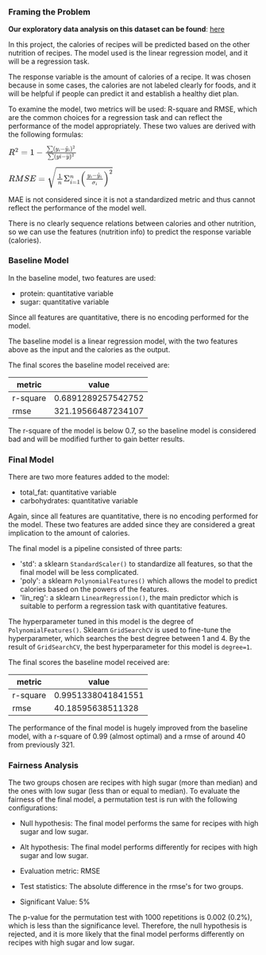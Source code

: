 ### Framing the Problem

**Our exploratory data analysis on this dataset can be found**: [here](https://the-bruz.github.io/Recipes-and-Ratings-Analysis/)  

In this project, the calories of recipes will be predicted based on the other nutrition of recipes. The model used is the linear regression model, and it will be a regression task.  

The response variable is the amount of calories of a recipe. It was chosen because in some cases, the calories are not labeled clearly for foods, and it will be helpful if people can predict it and establish a healthy diet plan.  

To examine the model, two metrics will be used: R-square and RMSE, which are the common choices for a regression task and can reflect the performance of the model appropriately. These two values are derived with the following formulas:  

<mjx-container class="MathJax" jax="SVG" style="position: relative;"><svg xmlns="http://www.w3.org/2000/svg" width="18.105ex" height="3.757ex" role="img" focusable="false" viewBox="0 -1106.5 8002.6 1660.6" xmlns:xlink="http://www.w3.org/1999/xlink" aria-hidden="true" style="vertical-align: -1.254ex;"><defs><path id="MJX-115-TEX-I-1D445" d="M230 637Q203 637 198 638T193 649Q193 676 204 682Q206 683 378 683Q550 682 564 680Q620 672 658 652T712 606T733 563T739 529Q739 484 710 445T643 385T576 351T538 338L545 333Q612 295 612 223Q612 212 607 162T602 80V71Q602 53 603 43T614 25T640 16Q668 16 686 38T712 85Q717 99 720 102T735 105Q755 105 755 93Q755 75 731 36Q693 -21 641 -21H632Q571 -21 531 4T487 82Q487 109 502 166T517 239Q517 290 474 313Q459 320 449 321T378 323H309L277 193Q244 61 244 59Q244 55 245 54T252 50T269 48T302 46H333Q339 38 339 37T336 19Q332 6 326 0H311Q275 2 180 2Q146 2 117 2T71 2T50 1Q33 1 33 10Q33 12 36 24Q41 43 46 45Q50 46 61 46H67Q94 46 127 49Q141 52 146 61Q149 65 218 339T287 628Q287 635 230 637ZM630 554Q630 586 609 608T523 636Q521 636 500 636T462 637H440Q393 637 386 627Q385 624 352 494T319 361Q319 360 388 360Q466 361 492 367Q556 377 592 426Q608 449 619 486T630 554Z"></path><path id="MJX-115-TEX-N-32" d="M109 429Q82 429 66 447T50 491Q50 562 103 614T235 666Q326 666 387 610T449 465Q449 422 429 383T381 315T301 241Q265 210 201 149L142 93L218 92Q375 92 385 97Q392 99 409 186V189H449V186Q448 183 436 95T421 3V0H50V19V31Q50 38 56 46T86 81Q115 113 136 137Q145 147 170 174T204 211T233 244T261 278T284 308T305 340T320 369T333 401T340 431T343 464Q343 527 309 573T212 619Q179 619 154 602T119 569T109 550Q109 549 114 549Q132 549 151 535T170 489Q170 464 154 447T109 429Z"></path><path id="MJX-115-TEX-N-3D" d="M56 347Q56 360 70 367H707Q722 359 722 347Q722 336 708 328L390 327H72Q56 332 56 347ZM56 153Q56 168 72 173H708Q722 163 722 153Q722 140 707 133H70Q56 140 56 153Z"></path><path id="MJX-115-TEX-N-31" d="M213 578L200 573Q186 568 160 563T102 556H83V602H102Q149 604 189 617T245 641T273 663Q275 666 285 666Q294 666 302 660V361L303 61Q310 54 315 52T339 48T401 46H427V0H416Q395 3 257 3Q121 3 100 0H88V46H114Q136 46 152 46T177 47T193 50T201 52T207 57T213 61V578Z"></path><path id="MJX-115-TEX-N-2212" d="M84 237T84 250T98 270H679Q694 262 694 250T679 230H98Q84 237 84 250Z"></path><path id="MJX-115-TEX-SO-2211" d="M61 748Q64 750 489 750H913L954 640Q965 609 976 579T993 533T999 516H979L959 517Q936 579 886 621T777 682Q724 700 655 705T436 710H319Q183 710 183 709Q186 706 348 484T511 259Q517 250 513 244L490 216Q466 188 420 134T330 27L149 -187Q149 -188 362 -188Q388 -188 436 -188T506 -189Q679 -189 778 -162T936 -43Q946 -27 959 6H999L913 -249L489 -250Q65 -250 62 -248Q56 -246 56 -239Q56 -234 118 -161Q186 -81 245 -11L428 206Q428 207 242 462L57 717L56 728Q56 744 61 748Z"></path><path id="MJX-115-TEX-N-28" d="M94 250Q94 319 104 381T127 488T164 576T202 643T244 695T277 729T302 750H315H319Q333 750 333 741Q333 738 316 720T275 667T226 581T184 443T167 250T184 58T225 -81T274 -167T316 -220T333 -241Q333 -250 318 -250H315H302L274 -226Q180 -141 137 -14T94 250Z"></path><path id="MJX-115-TEX-I-1D466" d="M21 287Q21 301 36 335T84 406T158 442Q199 442 224 419T250 355Q248 336 247 334Q247 331 231 288T198 191T182 105Q182 62 196 45T238 27Q261 27 281 38T312 61T339 94Q339 95 344 114T358 173T377 247Q415 397 419 404Q432 431 462 431Q475 431 483 424T494 412T496 403Q496 390 447 193T391 -23Q363 -106 294 -155T156 -205Q111 -205 77 -183T43 -117Q43 -95 50 -80T69 -58T89 -48T106 -45Q150 -45 150 -87Q150 -107 138 -122T115 -142T102 -147L99 -148Q101 -153 118 -160T152 -167H160Q177 -167 186 -165Q219 -156 247 -127T290 -65T313 -9T321 21L315 17Q309 13 296 6T270 -6Q250 -11 231 -11Q185 -11 150 11T104 82Q103 89 103 113Q103 170 138 262T173 379Q173 380 173 381Q173 390 173 393T169 400T158 404H154Q131 404 112 385T82 344T65 302T57 280Q55 278 41 278H27Q21 284 21 287Z"></path><path id="MJX-115-TEX-I-1D456" d="M184 600Q184 624 203 642T247 661Q265 661 277 649T290 619Q290 596 270 577T226 557Q211 557 198 567T184 600ZM21 287Q21 295 30 318T54 369T98 420T158 442Q197 442 223 419T250 357Q250 340 236 301T196 196T154 83Q149 61 149 51Q149 26 166 26Q175 26 185 29T208 43T235 78T260 137Q263 149 265 151T282 153Q302 153 302 143Q302 135 293 112T268 61T223 11T161 -11Q129 -11 102 10T74 74Q74 91 79 106T122 220Q160 321 166 341T173 380Q173 404 156 404H154Q124 404 99 371T61 287Q60 286 59 284T58 281T56 279T53 278T49 278T41 278H27Q21 284 21 287Z"></path><path id="MJX-115-TEX-N-5E" d="M112 560L249 694L257 686Q387 562 387 560L361 531Q359 532 303 581L250 627L195 580Q182 569 169 557T148 538L140 532Q138 530 125 546L112 560Z"></path><path id="MJX-115-TEX-N-29" d="M60 749L64 750Q69 750 74 750H86L114 726Q208 641 251 514T294 250Q294 182 284 119T261 12T224 -76T186 -143T145 -194T113 -227T90 -246Q87 -249 86 -250H74Q66 -250 63 -250T58 -247T55 -238Q56 -237 66 -225Q221 -64 221 250T66 725Q56 737 55 738Q55 746 60 749Z"></path><path id="MJX-115-TEX-N-2013" d="M0 248V285H499V248H0Z"></path></defs><g stroke="currentColor" fill="currentColor" stroke-width="0" transform="scale(1,-1)"><g data-mml-node="math"><g data-mml-node="msup"><g data-mml-node="mi"><use data-c="1D445" xlink:href="#MJX-115-TEX-I-1D445"></use></g><g data-mml-node="mn" transform="translate(792,363) scale(0.707)"><use data-c="32" xlink:href="#MJX-115-TEX-N-32"></use></g></g><g data-mml-node="mo" transform="translate(1473.3,0)"><use data-c="3D" xlink:href="#MJX-115-TEX-N-3D"></use></g><g data-mml-node="mn" transform="translate(2529.1,0)"><use data-c="31" xlink:href="#MJX-115-TEX-N-31"></use></g><g data-mml-node="mo" transform="translate(3251.3,0)"><use data-c="2212" xlink:href="#MJX-115-TEX-N-2212"></use></g><g data-mml-node="mfrac" transform="translate(4251.6,0)"><g data-mml-node="mrow" transform="translate(220,516.8) scale(0.707)"><g data-mml-node="mo"><use data-c="2211" xlink:href="#MJX-115-TEX-SO-2211"></use></g><g data-mml-node="mo" transform="translate(1056,0)"><use data-c="28" xlink:href="#MJX-115-TEX-N-28"></use></g><g data-mml-node="msub" transform="translate(1445,0)"><g data-mml-node="mi"><use data-c="1D466" xlink:href="#MJX-115-TEX-I-1D466"></use></g><g data-mml-node="TeXAtom" transform="translate(523,-150) scale(0.707)" data-mjx-texclass="ORD"><g data-mml-node="mi"><use data-c="1D456" xlink:href="#MJX-115-TEX-I-1D456"></use></g></g></g><g data-mml-node="mo" transform="translate(2262,0)"><use data-c="2212" xlink:href="#MJX-115-TEX-N-2212"></use></g><g data-mml-node="msub" transform="translate(3040,0)"><g data-mml-node="TeXAtom" data-mjx-texclass="ORD"><g data-mml-node="mover"><g data-mml-node="mi"><use data-c="1D466" xlink:href="#MJX-115-TEX-I-1D466"></use></g><g data-mml-node="mo" transform="translate(300.6,16) translate(-250 0)"><use data-c="5E" xlink:href="#MJX-115-TEX-N-5E"></use></g></g></g><g data-mml-node="TeXAtom" transform="translate(523,-150) scale(0.707)" data-mjx-texclass="ORD"><g data-mml-node="mi"><use data-c="1D456" xlink:href="#MJX-115-TEX-I-1D456"></use></g></g></g><g data-mml-node="msup" transform="translate(3856.9,0)"><g data-mml-node="mo"><use data-c="29" xlink:href="#MJX-115-TEX-N-29"></use></g><g data-mml-node="mn" transform="translate(422,363) scale(0.707)"><use data-c="32" xlink:href="#MJX-115-TEX-N-32"></use></g></g></g><g data-mml-node="mrow" transform="translate(325.7,-377.4) scale(0.707)"><g data-mml-node="mo"><use data-c="2211" xlink:href="#MJX-115-TEX-SO-2211"></use></g><g data-mml-node="mo" transform="translate(1056,0)"><use data-c="28" xlink:href="#MJX-115-TEX-N-28"></use></g><g data-mml-node="mi" transform="translate(1445,0)"><use data-c="1D466" xlink:href="#MJX-115-TEX-I-1D466"></use></g><g data-mml-node="TeXAtom" data-mjx-texclass="ORD" transform="translate(1935,0)"><g data-mml-node="mi"><use data-c="1D456" xlink:href="#MJX-115-TEX-I-1D456"></use></g></g><g data-mml-node="mo" transform="translate(2280,0)"><use data-c="2212" xlink:href="#MJX-115-TEX-N-2212"></use></g><g data-mml-node="mover" transform="translate(3058,0)"><g data-mml-node="mi" transform="translate(5,0)"><use data-c="1D466" xlink:href="#MJX-115-TEX-I-1D466"></use></g><g data-mml-node="mo" transform="translate(0,374)"><use data-c="2013" xlink:href="#MJX-115-TEX-N-2013"></use></g></g><g data-mml-node="msup" transform="translate(3558,0)"><g data-mml-node="mo"><use data-c="29" xlink:href="#MJX-115-TEX-N-29"></use></g><g data-mml-node="mn" transform="translate(422,289) scale(0.707)"><use data-c="32" xlink:href="#MJX-115-TEX-N-32"></use></g></g></g><rect width="3511" height="60" x="120" y="220"></rect></g></g></g></svg></mjx-container><script type="math/tex">R^2=1−\frac{∑(y_{i}−\hat{y}_{i})^2}{∑(y{i}−\overline{y})^2}</script>  

<mjx-container class="MathJax" jax="SVG" style="position: relative;"><svg xmlns="http://www.w3.org/2000/svg" width="27.524ex" height="5.566ex" role="img" focusable="false" viewBox="0 -1676.5 12165.5 2460" xmlns:xlink="http://www.w3.org/1999/xlink" aria-hidden="true" style="vertical-align: -1.773ex;"><defs><path id="MJX-100-TEX-I-1D445" d="M230 637Q203 637 198 638T193 649Q193 676 204 682Q206 683 378 683Q550 682 564 680Q620 672 658 652T712 606T733 563T739 529Q739 484 710 445T643 385T576 351T538 338L545 333Q612 295 612 223Q612 212 607 162T602 80V71Q602 53 603 43T614 25T640 16Q668 16 686 38T712 85Q717 99 720 102T735 105Q755 105 755 93Q755 75 731 36Q693 -21 641 -21H632Q571 -21 531 4T487 82Q487 109 502 166T517 239Q517 290 474 313Q459 320 449 321T378 323H309L277 193Q244 61 244 59Q244 55 245 54T252 50T269 48T302 46H333Q339 38 339 37T336 19Q332 6 326 0H311Q275 2 180 2Q146 2 117 2T71 2T50 1Q33 1 33 10Q33 12 36 24Q41 43 46 45Q50 46 61 46H67Q94 46 127 49Q141 52 146 61Q149 65 218 339T287 628Q287 635 230 637ZM630 554Q630 586 609 608T523 636Q521 636 500 636T462 637H440Q393 637 386 627Q385 624 352 494T319 361Q319 360 388 360Q466 361 492 367Q556 377 592 426Q608 449 619 486T630 554Z"></path><path id="MJX-100-TEX-I-1D440" d="M289 629Q289 635 232 637Q208 637 201 638T194 648Q194 649 196 659Q197 662 198 666T199 671T201 676T203 679T207 681T212 683T220 683T232 684Q238 684 262 684T307 683Q386 683 398 683T414 678Q415 674 451 396L487 117L510 154Q534 190 574 254T662 394Q837 673 839 675Q840 676 842 678T846 681L852 683H948Q965 683 988 683T1017 684Q1051 684 1051 673Q1051 668 1048 656T1045 643Q1041 637 1008 637Q968 636 957 634T939 623Q936 618 867 340T797 59Q797 55 798 54T805 50T822 48T855 46H886Q892 37 892 35Q892 19 885 5Q880 0 869 0Q864 0 828 1T736 2Q675 2 644 2T609 1Q592 1 592 11Q592 13 594 25Q598 41 602 43T625 46Q652 46 685 49Q699 52 704 61Q706 65 742 207T813 490T848 631L654 322Q458 10 453 5Q451 4 449 3Q444 0 433 0Q418 0 415 7Q413 11 374 317L335 624L267 354Q200 88 200 79Q206 46 272 46H282Q288 41 289 37T286 19Q282 3 278 1Q274 0 267 0Q265 0 255 0T221 1T157 2Q127 2 95 1T58 0Q43 0 39 2T35 11Q35 13 38 25T43 40Q45 46 65 46Q135 46 154 86Q158 92 223 354T289 629Z"></path><path id="MJX-100-TEX-I-1D446" d="M308 24Q367 24 416 76T466 197Q466 260 414 284Q308 311 278 321T236 341Q176 383 176 462Q176 523 208 573T273 648Q302 673 343 688T407 704H418H425Q521 704 564 640Q565 640 577 653T603 682T623 704Q624 704 627 704T632 705Q645 705 645 698T617 577T585 459T569 456Q549 456 549 465Q549 471 550 475Q550 478 551 494T553 520Q553 554 544 579T526 616T501 641Q465 662 419 662Q362 662 313 616T263 510Q263 480 278 458T319 427Q323 425 389 408T456 390Q490 379 522 342T554 242Q554 216 546 186Q541 164 528 137T492 78T426 18T332 -20Q320 -22 298 -22Q199 -22 144 33L134 44L106 13Q83 -14 78 -18T65 -22Q52 -22 52 -14Q52 -11 110 221Q112 227 130 227H143Q149 221 149 216Q149 214 148 207T144 186T142 153Q144 114 160 87T203 47T255 29T308 24Z"></path><path id="MJX-100-TEX-I-1D438" d="M492 213Q472 213 472 226Q472 230 477 250T482 285Q482 316 461 323T364 330H312Q311 328 277 192T243 52Q243 48 254 48T334 46Q428 46 458 48T518 61Q567 77 599 117T670 248Q680 270 683 272Q690 274 698 274Q718 274 718 261Q613 7 608 2Q605 0 322 0H133Q31 0 31 11Q31 13 34 25Q38 41 42 43T65 46Q92 46 125 49Q139 52 144 61Q146 66 215 342T285 622Q285 629 281 629Q273 632 228 634H197Q191 640 191 642T193 659Q197 676 203 680H757Q764 676 764 669Q764 664 751 557T737 447Q735 440 717 440H705Q698 445 698 453L701 476Q704 500 704 528Q704 558 697 578T678 609T643 625T596 632T532 634H485Q397 633 392 631Q388 629 386 622Q385 619 355 499T324 377Q347 376 372 376H398Q464 376 489 391T534 472Q538 488 540 490T557 493Q562 493 565 493T570 492T572 491T574 487T577 483L544 351Q511 218 508 216Q505 213 492 213Z"></path><path id="MJX-100-TEX-N-3D" d="M56 347Q56 360 70 367H707Q722 359 722 347Q722 336 708 328L390 327H72Q56 332 56 347ZM56 153Q56 168 72 173H708Q722 163 722 153Q722 140 707 133H70Q56 140 56 153Z"></path><path id="MJX-100-TEX-S3-221A" d="M424 -948Q422 -947 313 -434T202 80L170 31Q165 24 157 10Q137 -21 137 -21Q131 -16 124 -8L111 5L264 248L473 -720Q473 -717 727 359T983 1440Q989 1450 1001 1450Q1007 1450 1013 1445T1020 1433Q1020 1425 742 244T460 -941Q458 -950 439 -950H436Q424 -950 424 -948Z"></path><path id="MJX-100-TEX-N-31" d="M213 578L200 573Q186 568 160 563T102 556H83V602H102Q149 604 189 617T245 641T273 663Q275 666 285 666Q294 666 302 660V361L303 61Q310 54 315 52T339 48T401 46H427V0H416Q395 3 257 3Q121 3 100 0H88V46H114Q136 46 152 46T177 47T193 50T201 52T207 57T213 61V578Z"></path><path id="MJX-100-TEX-I-1D45B" d="M21 287Q22 293 24 303T36 341T56 388T89 425T135 442Q171 442 195 424T225 390T231 369Q231 367 232 367L243 378Q304 442 382 442Q436 442 469 415T503 336T465 179T427 52Q427 26 444 26Q450 26 453 27Q482 32 505 65T540 145Q542 153 560 153Q580 153 580 145Q580 144 576 130Q568 101 554 73T508 17T439 -10Q392 -10 371 17T350 73Q350 92 386 193T423 345Q423 404 379 404H374Q288 404 229 303L222 291L189 157Q156 26 151 16Q138 -11 108 -11Q95 -11 87 -5T76 7T74 17Q74 30 112 180T152 343Q153 348 153 366Q153 405 129 405Q91 405 66 305Q60 285 60 284Q58 278 41 278H27Q21 284 21 287Z"></path><path id="MJX-100-TEX-N-3A3" d="M666 247Q664 244 652 126T638 4V0H351Q131 0 95 0T57 5V6Q54 12 57 17L73 36Q89 54 121 90T182 159L305 299L56 644L55 658Q55 677 60 681Q63 683 351 683H638V679Q640 674 652 564T666 447V443H626V447Q618 505 604 543T559 605Q529 626 478 631T333 637H294H189L293 494Q314 465 345 422Q400 346 400 340Q400 338 399 337L154 57Q407 57 428 58Q476 60 508 68T551 83T575 103Q595 125 608 162T624 225L626 251H666V247Z"></path><path id="MJX-100-TEX-I-1D456" d="M184 600Q184 624 203 642T247 661Q265 661 277 649T290 619Q290 596 270 577T226 557Q211 557 198 567T184 600ZM21 287Q21 295 30 318T54 369T98 420T158 442Q197 442 223 419T250 357Q250 340 236 301T196 196T154 83Q149 61 149 51Q149 26 166 26Q175 26 185 29T208 43T235 78T260 137Q263 149 265 151T282 153Q302 153 302 143Q302 135 293 112T268 61T223 11T161 -11Q129 -11 102 10T74 74Q74 91 79 106T122 220Q160 321 166 341T173 380Q173 404 156 404H154Q124 404 99 371T61 287Q60 286 59 284T58 281T56 279T53 278T49 278T41 278H27Q21 284 21 287Z"></path><path id="MJX-100-TEX-LO-28" d="M180 96T180 250T205 541T266 770T353 944T444 1069T527 1150H555Q561 1144 561 1141Q561 1137 545 1120T504 1072T447 995T386 878T330 721T288 513T272 251Q272 133 280 56Q293 -87 326 -209T399 -405T475 -531T536 -609T561 -640Q561 -643 555 -649H527Q483 -612 443 -568T353 -443T266 -270T205 -41Z"></path><path id="MJX-100-TEX-I-1D466" d="M21 287Q21 301 36 335T84 406T158 442Q199 442 224 419T250 355Q248 336 247 334Q247 331 231 288T198 191T182 105Q182 62 196 45T238 27Q261 27 281 38T312 61T339 94Q339 95 344 114T358 173T377 247Q415 397 419 404Q432 431 462 431Q475 431 483 424T494 412T496 403Q496 390 447 193T391 -23Q363 -106 294 -155T156 -205Q111 -205 77 -183T43 -117Q43 -95 50 -80T69 -58T89 -48T106 -45Q150 -45 150 -87Q150 -107 138 -122T115 -142T102 -147L99 -148Q101 -153 118 -160T152 -167H160Q177 -167 186 -165Q219 -156 247 -127T290 -65T313 -9T321 21L315 17Q309 13 296 6T270 -6Q250 -11 231 -11Q185 -11 150 11T104 82Q103 89 103 113Q103 170 138 262T173 379Q173 380 173 381Q173 390 173 393T169 400T158 404H154Q131 404 112 385T82 344T65 302T57 280Q55 278 41 278H27Q21 284 21 287Z"></path><path id="MJX-100-TEX-N-2212" d="M84 237T84 250T98 270H679Q694 262 694 250T679 230H98Q84 237 84 250Z"></path><path id="MJX-100-TEX-N-5E" d="M112 560L249 694L257 686Q387 562 387 560L361 531Q359 532 303 581L250 627L195 580Q182 569 169 557T148 538L140 532Q138 530 125 546L112 560Z"></path><path id="MJX-100-TEX-I-1D70E" d="M184 -11Q116 -11 74 34T31 147Q31 247 104 333T274 430Q275 431 414 431H552Q553 430 555 429T559 427T562 425T565 422T567 420T569 416T570 412T571 407T572 401Q572 357 507 357Q500 357 490 357T476 358H416L421 348Q439 310 439 263Q439 153 359 71T184 -11ZM361 278Q361 358 276 358Q152 358 115 184Q114 180 114 178Q106 141 106 117Q106 67 131 47T188 26Q242 26 287 73Q316 103 334 153T356 233T361 278Z"></path><path id="MJX-100-TEX-LO-29" d="M35 1138Q35 1150 51 1150H56H69Q113 1113 153 1069T243 944T330 771T391 541T416 250T391 -40T330 -270T243 -443T152 -568T69 -649H56Q43 -649 39 -647T35 -637Q65 -607 110 -548Q283 -316 316 56Q324 133 324 251Q324 368 316 445Q278 877 48 1123Q36 1137 35 1138Z"></path><path id="MJX-100-TEX-N-32" d="M109 429Q82 429 66 447T50 491Q50 562 103 614T235 666Q326 666 387 610T449 465Q449 422 429 383T381 315T301 241Q265 210 201 149L142 93L218 92Q375 92 385 97Q392 99 409 186V189H449V186Q448 183 436 95T421 3V0H50V19V31Q50 38 56 46T86 81Q115 113 136 137Q145 147 170 174T204 211T233 244T261 278T284 308T305 340T320 369T333 401T340 431T343 464Q343 527 309 573T212 619Q179 619 154 602T119 569T109 550Q109 549 114 549Q132 549 151 535T170 489Q170 464 154 447T109 429Z"></path></defs><g stroke="currentColor" fill="currentColor" stroke-width="0" transform="scale(1,-1)"><g data-mml-node="math"><g data-mml-node="mi"><use data-c="1D445" xlink:href="#MJX-100-TEX-I-1D445"></use></g><g data-mml-node="mi" transform="translate(759,0)"><use data-c="1D440" xlink:href="#MJX-100-TEX-I-1D440"></use></g><g data-mml-node="mi" transform="translate(1810,0)"><use data-c="1D446" xlink:href="#MJX-100-TEX-I-1D446"></use></g><g data-mml-node="mi" transform="translate(2455,0)"><use data-c="1D438" xlink:href="#MJX-100-TEX-I-1D438"></use></g><g data-mml-node="mo" transform="translate(3496.8,0)"><use data-c="3D" xlink:href="#MJX-100-TEX-N-3D"></use></g><g data-mml-node="msqrt" transform="translate(4552.6,0)"><g transform="translate(1020,0)"><g data-mml-node="mfrac"><g data-mml-node="mn" transform="translate(255.4,394) scale(0.707)"><use data-c="31" xlink:href="#MJX-100-TEX-N-31"></use></g><g data-mml-node="mi" transform="translate(220,-345) scale(0.707)"><use data-c="1D45B" xlink:href="#MJX-100-TEX-I-1D45B"></use></g><rect width="624.3" height="60" x="120" y="220"></rect></g><g data-mml-node="msubsup" transform="translate(864.3,0)"><g data-mml-node="mi"><use data-c="3A3" xlink:href="#MJX-100-TEX-N-3A3"></use></g><g data-mml-node="TeXAtom" transform="translate(755,361.4) scale(0.707)" data-mjx-texclass="ORD"><g data-mml-node="mi"><use data-c="1D45B" xlink:href="#MJX-100-TEX-I-1D45B"></use></g></g><g data-mml-node="TeXAtom" transform="translate(755,-297.3) scale(0.707)" data-mjx-texclass="ORD"><g data-mml-node="mi"><use data-c="1D456" xlink:href="#MJX-100-TEX-I-1D456"></use></g><g data-mml-node="mo" transform="translate(345,0)"><use data-c="3D" xlink:href="#MJX-100-TEX-N-3D"></use></g><g data-mml-node="mn" transform="translate(1123,0)"><use data-c="31" xlink:href="#MJX-100-TEX-N-31"></use></g></g></g><g data-mml-node="TeXAtom" data-mjx-texclass="ORD" transform="translate(2816.9,0)"><g data-mml-node="TeXAtom" data-mjx-texclass="ORD"><g data-mml-node="mo" transform="translate(0 -0.5)"><use data-c="28" xlink:href="#MJX-100-TEX-LO-28"></use></g></g><g data-mml-node="mfrac" transform="translate(597,0)"><g data-mml-node="mrow" transform="translate(220,485) scale(0.707)"><g data-mml-node="msub"><g data-mml-node="mi"><use data-c="1D466" xlink:href="#MJX-100-TEX-I-1D466"></use></g><g data-mml-node="mi" transform="translate(523,-150) scale(0.707)"><use data-c="1D456" xlink:href="#MJX-100-TEX-I-1D456"></use></g></g><g data-mml-node="mo" transform="translate(817,0)"><use data-c="2212" xlink:href="#MJX-100-TEX-N-2212"></use></g><g data-mml-node="msub" transform="translate(1595,0)"><g data-mml-node="TeXAtom" data-mjx-texclass="ORD"><g data-mml-node="mover"><g data-mml-node="mi"><use data-c="1D466" xlink:href="#MJX-100-TEX-I-1D466"></use></g><g data-mml-node="mo" transform="translate(300.6,16) translate(-250 0)"><use data-c="5E" xlink:href="#MJX-100-TEX-N-5E"></use></g></g></g><g data-mml-node="mi" transform="translate(523,-150) scale(0.707)"><use data-c="1D456" xlink:href="#MJX-100-TEX-I-1D456"></use></g></g></g><g data-mml-node="msub" transform="translate(755.3,-345) scale(0.707)"><g data-mml-node="mi"><use data-c="1D70E" xlink:href="#MJX-100-TEX-I-1D70E"></use></g><g data-mml-node="mi" transform="translate(604,-150) scale(0.707)"><use data-c="1D456" xlink:href="#MJX-100-TEX-I-1D456"></use></g></g><rect width="1905.5" height="60" x="120" y="220"></rect></g><g data-mml-node="msup" transform="translate(2742.5,0)"><g data-mml-node="TeXAtom" data-mjx-texclass="ORD"><g data-mml-node="mo" transform="translate(0 -0.5)"><use data-c="29" xlink:href="#MJX-100-TEX-LO-29"></use></g></g><g data-mml-node="mn" transform="translate(630,876.6) scale(0.707)"><use data-c="32" xlink:href="#MJX-100-TEX-N-32"></use></g></g></g></g><g data-mml-node="mo" transform="translate(0,166.5)"><use data-c="221A" xlink:href="#MJX-100-TEX-S3-221A"></use></g><rect width="6592.9" height="60" x="1020" y="1556.5"></rect></g></g></g></svg></mjx-container><script type="math/tex">RMSE = \sqrt{\frac{1}{n}\Sigma_{i=1}^{n}{\Big(\frac{y_i -\hat{y}_i}{\sigma_i}\Big)^2}}</script>  

MAE is not considered since it is not a standardized metric and thus cannot reflect the performance of the model well.  

There is no clearly sequence relations between calories and other nutrition, so we can use the features (nutrition info) to predict the response variable (calories).  

### Baseline Model

In the baseline model, two features are used:  

* protein: quantitative variable  
* sugar: quantitative variable  

Since all features are quantitative, there is no encoding performed for the model.  

The baseline model is a linear regression model, with the two features above as the input and the calories as the output.  

The final scores the baseline model received are:  

| metric   | value              |
| -------- | ------------------ |
| r-square | 0.6891289257542752 |
| rmse     | 321.19566487234107 |

The r-square of the model is below 0.7, so the baseline model is considered bad and will be modified further to gain better results.

### Final Model

There are two more features added to the model:  

* total_fat: quantitative variable  
* carbohydrates: quantitative variable  

Again, since all features are quantitative, there is no encoding performed for the model. These two features are added since they are considered a great implication to the amount of calories.  

The final model is a pipeline consisted of three parts:  

* 'std': a sklearn `StandardScaler()` to standardize all features, so that the final model will be less complicated.  
* 'poly': a sklearn `PolynomialFeatures()` which allows the model to predict calories based on the powers of the features.  
* 'lin_reg': a sklearn `LinearRegression()`, the main predictor which is suitable to perform a regression task with quantitative features.  

The hyperparameter tuned in this model is the degree of `PolynomialFeatures()`. Sklearn `GridSearchCV` is used to fine-tune the hyperparameter, which searches the best degree between 1 and 4. By the result of `GridSearchCV`, the best hyperparameter for this model is `degree=1`.  

The final scores the baseline model received are:  

| metric   | value              |
| -------- | ------------------ |
| r-square | 0.9951338041841551 |
| rmse     | 40.18595638511328  |

The performance of the final model is hugely improved from the baseline model, with a r-square of 0.99 (almost optimal) and a rmse of around 40 from previously 321.  

### Fairness Analysis

The two groups chosen are recipes with high sugar (more than median) and the ones with low sugar (less than or equal to median). To evaluate the fairness of the final model, a permutation test is run with the following configurations:  

* Null hypothesis: The final model performs the same for recipes with high sugar and low sugar.  

* Alt hypothesis: The final model performs differently for recipes with high sugar and low sugar.  
* Evaluation metric: RMSE

* Test statistics: The absolute difference in the rmse's for two groups.  

* Significant Value: 5%  

The p-value for the permutation test with 1000 repetitions is 0.002 (0.2%), which is less than the significance level. Therefore, the null hypothesis is rejected, and it is more likely that the final model performs differently on recipes with high sugar and low sugar.
